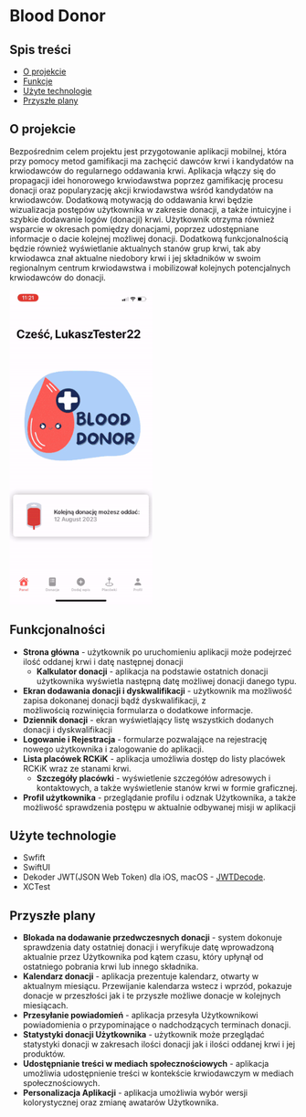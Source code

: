 # Blood Donor

<!-- TABLE OF CONTENTS -->
## Spis treści

* [O projekcie](#o-projekcie)
* [Funkcje](#funkcje)
* [Użyte technologie](#użyte-technologie)
* [Przyszłe plany](#przyszle-plany)

<!-- ABOUT THE PROJECT -->
## O projekcie

Bezpośrednim celem projektu jest przygotowanie aplikacji mobilnej, która przy pomocy metod gamifikacji ma zachęcić dawców krwi i kandydatów na krwiodawców do regularnego oddawania krwi. Aplikacja włączy się do propagacji idei honorowego krwiodawstwa poprzez gamifikację procesu donacji oraz popularyzację akcji krwiodawstwa wśród kandydatów na krwiodawców. Dodatkową motywacją do oddawania krwi będzie wizualizacja postępów użytkownika w zakresie donacji, a także intuicyjne i szybkie dodawanie logów (donacji) krwi. Użytkownik otrzyma również wsparcie w okresach pomiędzy donacjami, poprzez udostępniane informacje o dacie kolejnej możliwej donacji. Dodatkową funkcjonalnością będzie również wyświetlanie aktualnych stanów grup krwi, tak aby krwiodawca znał aktualne niedobory krwi i jej składników w swoim regionalnym centrum krwiodawstwa i mobilizował kolejnych potencjalnych krwiodawców do donacji.


<img src="https://github.com/goodwill-ninjas/ios/blob/main/Blood%20Donor%20App.gif" alt="alt text" width="250" height="550">


## Funkcjonalności
   - **Strona główna** - użytkownik po uruchomieniu aplikacji może podejrzeć ilość oddanej krwi i datę następnej donacji
     - **Kalkulator donacji** - aplikacja na podstawie ostatnich donacji użytkownika wyświetla następną datę możliwej donacji danego typu.
   - **Ekran dodawania donacji i dyskwalifikacji** - użytkownik ma możliwość zapisa dokonanej donacji bądź dyskwalifikacji, z możliwością rozwinięcia formularza o dodatkowe informacje.
   - **Dziennik donacji** - ekran wyświetlający listę wszystkich dodanych donacji i dyskwalifikacji
   - **Logowanie i Rejestracja** - formularze pozwalające na rejestrację nowego użytkownika i zalogowanie do aplikacji.
   - **Lista placówek RCKiK** - aplikacja umożliwia dostęp do listy placówek RCKiK wraz ze stanami krwi.
     - **Szczegóły placówki** - wyświetlenie szczegółów adresowych i kontaktowych, a także wyświetlenie stanów krwi w formie graficznej.
   - **Profil użytkownika**	- przeglądanie profilu i odznak Użytkownika, a także możliwość sprawdzenia postępu w aktualnie odbywanej misji w aplikacji

## Użyte technologie

* Swfift
* SwiftUI
* Dekoder JWT(JSON Web Token) dla iOS, macOS - [JWTDecode](https://github.com/auth0/JWTDecode.swift).
* XCTest

## Przyszłe plany
* **Blokada na dodawanie przedwczesnych donacji** - system dokonuje sprawdzenia daty ostatniej donacji i weryfikuje datę wprowadzoną aktualnie przez Użytkownika pod kątem czasu, który upłynął od ostatniego pobrania krwi lub innego składnika.
* **Kalendarz donacji** - aplikacja prezentuje kalendarz, otwarty w aktualnym miesiącu. Przewijanie kalendarza wstecz i wprzód, pokazuje donacje w przeszłości jak i te przyszłe możliwe donacje w kolejnych miesiącach.
* **Przesyłanie powiadomień** - aplikacja przesyła Użytkownikowi powiadomienia o przypominające o nadchodzących terminach donacji.
* **Statystyki donacji Użytkownika** - użytkownik może przeglądać statystyki donacji w zakresach ilości donacji jak i ilości oddanej krwi i jej produktów.
* **Udostępnianie  treści w mediach społecznościowych** - aplikacja umożliwia udostępnienie treści w kontekście krwiodawczym w mediach społecznościowych.
* **Personalizacja Aplikacji** - aplikacja umożliwia wybór wersji kolorystycznej oraz zmianę awatarów Użytkownika.
